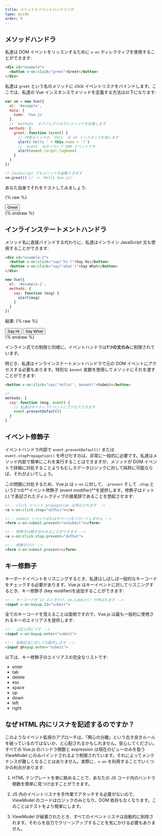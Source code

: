 ```yaml
---
title: メソッドとイベントハンドリング
type: guide
order: 9
---
```


## メソッドハンドラ

私達は DOM イベントをリッスンするために `v-on` ディレクティブを使用することができます:

``` html
<div id="example">
  <button v-on:click="greet">Greet</button>
</div>
```

私達は `greet` という名のメソッドに click イベントリスナをバインドします。ここでは、私達の Vue インスタンスでメソッドを定義する方法は以下になります:

``` js
var vm = new Vue({
  el: '#example',
  data: {
    name: 'Vue.js'
  },
  // `methods` オブジェクトの下にメソッドを定義します
  methods: {
    greet: function (event) {
      // 内部メソッドの `this` は vm インスタンスを指します
      alert('Hello ' + this.name + '!')
      // `event` はネイティブ DOM イベントです
      alert(event.target.tagName)
    }
  }
})

// JavaScript でもメソッドを起動できます
vm.greet() // -> 'Hello Vue.js!'
```

あなた自身でそれをテストしてみましょう:

{% raw %}
<div id="example" class="demo">
  <button v-on:click="greet">Greet</button>
</div>
<script>
var vm = new Vue({
  el: '#example',
  data: {
    name: 'Vue.js'
  },
  methods: {
    greet: function (event) {
      alert('Hello ' + this.name + '!')
      alert(event.target.tagName)
    }
  }
})
</script>
{% endraw %}

## インラインステートメントハンドラ

メソッド名に直接バインドする代わりに、私達はインライン JavaScript 文も使用することができます:

``` html
<div id="example-2">
  <button v-on:click="say('hi')">Say Hi</button>
  <button v-on:click="say('what')">Say What</button>
</div>
```
``` js
new Vue({
  el: '#example-2',
  methods: {
    say: function (msg) {
      alert(msg)
    }
  }
})
```

結果:
{% raw %}
<div id="example-2" class="demo">
  <button v-on:click="say('hi')">Say Hi</button>
  <button v-on:click="say('what')">Say What</button>
</div>
<script>
new Vue({
  el: '#example-2',
  methods: {
    say: function (msg) {
      alert(msg)
    }
  }
})
</script>
{% endraw %}

インライン式での制限と同様に、イベントハンドラは**1つの文のみ**に制限されています。

時どき、私達はインラインステートメントハンドラで元の DOM イベントにアクセスする必要もあります。特別な `$event` 変数を使用してメソッドにそれを渡すことができます:

``` html
<button v-on:click="say('hello!', $event)">Submit</button>
```

``` js
// ...
methods: {
  say: function (msg, event) {
    // 私達はネイティブイベントにアクセスできます
    event.preventDefault()
  }
}
```

## イベント修飾子

イベントハンドラ内部で `event.preventDefault()` または `event.stopPropagation()` を呼びだすのは、非常に一般的に必要です。私達はメソッド内部で簡単にこれを実行することはできますが、メソッドが DOM イベントで詳細に対処することよりもむしろデータロジックに対して純粋に可能ならば、それがよいでしょう。

この問題に対処するため、Vue.js は `v-on` に対して、`.prevent` そして `.stop` という2つの**イベント修飾子 (event modifier)**を提供します。修飾子はドット(.) で表記されたディレクティブの接尾辞であることを想起させます:

``` html
<!-- click イベント propagation は停止されます -->
<a v-on:click.stop="doThis"></a>

<!-- submit イベントはもはやページをリロードしません -->
<form v-on:submit.prevent="onSubmit"></form>

<!-- 修飾子は繋ぎ合わせることができます -->
<a v-on:click.stop.prevent="doThat">

<!-- 修飾子だけ -->
<form v-on:submit.prevent></form>
```

## キー修飾子

キーボードイベントをリスニングするとき、私達はしばしば一般的なキーコードをチェックする必要があります。Vue.js はキーイベントに対してリスニングするとき、キー修飾子 (key modifier)を追加することができます:

``` html
<!-- キーコードが 13 のときだけ、vm.submit() が呼ばれます -->
<input v-on:keyup.13="submit">
```

全てのキーコードを覚えることは面倒ですので、Vue.js は最も一般的に使用されるキーのエイリアスを提供します:

``` html
<!-- 上記と同じです -->
<input v-on:keyup.enter="submit">

<!-- 省略記法に対しても動作します -->
<input @keyup.enter="submit">
```

以下は、キー修飾子のエイリアスの完全なリストです:

- enter
- tab
- delete
- esc
- space
- up
- down
- left
- right

## なぜ HTML 内にリスナを記述するのですか？

このようなイベント監視のアプローチは、「関心の分離」という古き良きルールを破っているのではないか、と心配されるかもしれません。安心してください。すべての Vue.js のハンドラ関数と expression は現在のビューのみを扱う ViewModel にのみバインドされるよう制限されています。それによってメンテナンスが難しくなることはありません。実際に、`v-on` を利用することでいくつかの利点があります:

1. HTML テンプレートを単に眺めることで、あなたの JS コード内のハンドラ関数を簡単に見つけ出すことができます。

2. JS 内のイベントリスナを手作業でアタッチする必要がないので、ViewModel のコードはロジックのみとなり、DOM 依存もなくなります。このことはテストをより簡単にします。

3. ViewModel が破棄されたとき、すべてのイベントリスナは自動的に削除されます。それらを自力でクリーンアップすることを気にかける必要もありません。

